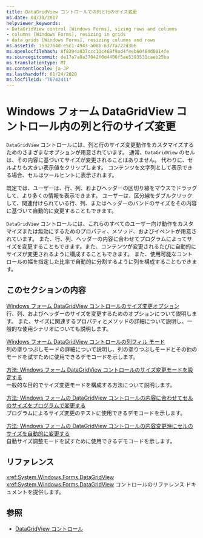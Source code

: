 ```yaml
---
title: DataGridView コントロールでの列と行のサイズ変更
ms.date: 03/30/2017
helpviewer_keywords:
- DataGridView control [Windows Forms], sizing rows and columns
- columns [Windows Forms], resizing in grids
- data grids [Windows Forms], resizing columns and rows
ms.assetid: 7532764d-e5c1-4943-a08b-6377a722d3b6
ms.openlocfilehash: 8f8394a837ccc11c469f9ad4feeb60464d0014fe
ms.sourcegitcommit: de17a7a0a37042f0d4406f5ae5393531caeb25ba
ms.translationtype: MT
ms.contentlocale: ja-JP
ms.lasthandoff: 01/24/2020
ms.locfileid: "76742411"
---
```

# <a name="resizing-columns-and-rows-in-the-windows-forms-datagridview-control"></a>Windows フォーム DataGridView コントロール内の列と行のサイズ変更
`DataGridView` コントロールには、列と行のサイズ変更動作をカスタマイズするためのさまざまなオプションが用意されています。 通常、`DataGridView` のセルは、その内容に基づいてサイズが変更されることはありません。 代わりに、セルよりも大きい表示値をクリップします。 コンテンツを文字列として表示できる場合、セルはツールヒントに表示されます。  
  
 既定では、ユーザーは、行、列、およびヘッダーの区切り線をマウスでドラッグして、より多くの情報を表示できます。 ユーザーは、区分線をダブルクリックして、関連付けられている行、列、またはヘッダーのバンドのサイズをその内容に基づいて自動的に変更することもできます。  
  
 `DataGridView` コントロールには、これらのすべてのユーザー向け動作をカスタマイズまたは無効にするためのプロパティ、メソッド、およびイベントが用意されています。 また、行、列、ヘッダーの内容に合わせてプログラムによってサイズを変更することもできます。また、コンテンツが変更されるたびに自動的にサイズが変更されるように構成することもできます。 また、使用可能なコントロールの幅を指定した比率で自動的に分割するように列を構成することもできます。  
  
## <a name="in-this-section"></a>このセクションの内容  
 [Windows フォーム DataGridView コントロールのサイズ変更オプション](sizing-options-in-the-windows-forms-datagridview-control.md)  
 行、列、およびヘッダーのサイズを変更するためのオプションについて説明します。 また、サイズに関連するプロパティとメソッドの詳細について説明し、一般的な使用シナリオについても説明します。  
  
 [Windows フォーム DataGridView コントロールの列フィル モード](column-fill-mode-in-the-windows-forms-datagridview-control.md)  
 列の塗りつぶしモードの詳細について説明し、列の塗りつぶしモードとその他のモードを試すために使用できるデモコードを示します。  
  
 [方法: Windows フォーム DataGridView コントロールのサイズ変更モードを設定する](how-to-set-the-sizing-modes-of-the-windows-forms-datagridview-control.md)  
 一般的な目的でサイズ変更モードを構成する方法について説明します。  
  
 [方法: Windows フォームの DataGridView コントロールの内容に合わせてセルのサイズをプログラムで変更する](programmatically-resize-cells-to-fit-content-in-the-datagrid.md)  
 プログラムによるサイズ変更のテストに使用できるデモコードを示します。  
  
 [方法: Windows フォームの DataGridView コントロールの内容変更時にセルのサイズを自動的に変更する](automatically-resize-cells-when-content-changes-in-the-datagrid.md)  
 自動サイズ調整モードを試すために使用できるデモコードを示します。  
  
## <a name="reference"></a>リファレンス  
 <xref:System.Windows.Forms.DataGridView>  
 <xref:System.Windows.Forms.DataGridView> コントロールのリファレンス ドキュメントを提供します。  
  
## <a name="see-also"></a>参照

- [DataGridView コントロール](datagridview-control-windows-forms.md)
